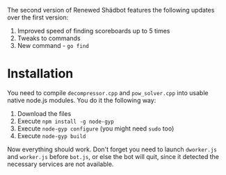 The second version of Renewed Shädbot features the following updates over the first version:

1. Improved speed of finding scoreboards up to 5 times
2. Tweaks to commands
3. New command - `go find`

# Installation

You need to compile `decompressor.cpp` and `pow_solver.cpp` into usable native node.js modules. You do it the following way:

1. Download the files
2. Execute `npm install -g node-gyp`
3. Execute `node-gyp configure` (you might need `sudo` too)
4. Execute `node-gyp build`

Now everything should work. Don't forget you need to launch `dworker.js` and `worker.js` before `bot.js`, or else the bot will quit, since it detected the necessary services are not available.
